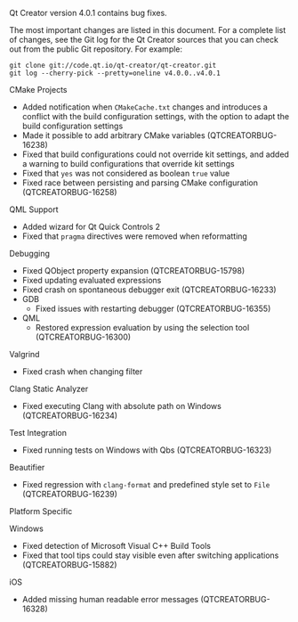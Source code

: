 Qt Creator version 4.0.1 contains bug fixes.

The most important changes are listed in this document. For a complete
list of changes, see the Git log for the Qt Creator sources that
you can check out from the public Git repository. For example:

    git clone git://code.qt.io/qt-creator/qt-creator.git
    git log --cherry-pick --pretty=oneline v4.0.0..v4.0.1

CMake Projects

* Added notification when `CMakeCache.txt` changes and introduces a
  conflict with the build configuration settings, with the option
  to adapt the build configuration settings
* Made it possible to add arbitrary CMake variables (QTCREATORBUG-16238)
* Fixed that build configurations could not override kit settings, and added
  a warning to build configurations that override kit settings
* Fixed that `yes` was not considered as boolean `true` value
* Fixed race between persisting and parsing CMake configuration
  (QTCREATORBUG-16258)

QML Support

* Added wizard for Qt Quick Controls 2
* Fixed that `pragma` directives were removed when reformatting

Debugging

* Fixed QObject property expansion (QTCREATORBUG-15798)
* Fixed updating evaluated expressions
* Fixed crash on spontaneous debugger exit (QTCREATORBUG-16233)
* GDB
   * Fixed issues with restarting debugger (QTCREATORBUG-16355)
* QML
   * Restored expression evaluation by using the selection tool
     (QTCREATORBUG-16300)

Valgrind

* Fixed crash when changing filter

Clang Static Analyzer

* Fixed executing Clang with absolute path on Windows (QTCREATORBUG-16234)

Test Integration

* Fixed running tests on Windows with Qbs (QTCREATORBUG-16323)

Beautifier

* Fixed regression with `clang-format` and predefined style set to `File`
  (QTCREATORBUG-16239)

Platform Specific

Windows

* Fixed detection of Microsoft Visual C++ Build Tools
* Fixed that tool tips could stay visible even after switching applications
  (QTCREATORBUG-15882)

iOS

* Added missing human readable error messages (QTCREATORBUG-16328)
